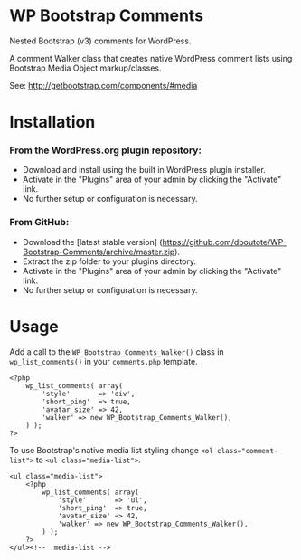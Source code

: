 # WP Bootstrap Comments

Nested Bootstrap (v3) comments for WordPress.

A comment Walker class that creates native WordPress comment lists using Bootstrap Media Object markup/classes.

See: http://getbootstrap.com/components/#media

# Installation

### From the WordPress.org plugin repository:

* Download and install using the built in WordPress plugin installer.
* Activate in the "Plugins" area of your admin by clicking the "Activate" link.
* No further setup or configuration is necessary.

### From GitHub:

* Download the [latest stable version] (https://github.com/dboutote/WP-Bootstrap-Comments/archive/master.zip).
* Extract the zip folder to your plugins directory.
* Activate in the "Plugins" area of your admin by clicking the "Activate" link.
* No further setup or configuration is necessary.


# Usage

Add a call to the `WP_Bootstrap_Comments_Walker()` class in `wp_list_comments()` in your `comments.php` template.

```
<?php
	wp_list_comments( array(
		'style'       => 'div',
		'short_ping'  => true,
		'avatar_size' => 42,
		'walker' => new WP_Bootstrap_Comments_Walker(),
	) );
?>
```

To use Bootstrap's native media list styling change `<ol class="comment-list">` to `<ul class="media-list">`.

```
<ul class="media-list">
    <?php
        wp_list_comments( array(
            'style'       => 'ul',
            'short_ping'  => true,
            'avatar_size' => 42,
            'walker' => new WP_Bootstrap_Comments_Walker(),
        ) );
    ?>
</ul><!-- .media-list -->
```